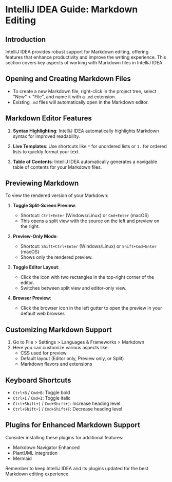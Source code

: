 # IntelliJ IDEA Guide: Markdown Editing

## Introduction
IntelliJ IDEA provides robust support for Markdown editing, offering features that enhance productivity and improve the writing experience. This section covers key aspects of working with Markdown files in IntelliJ IDEA.

## Opening and Creating Markdown Files
- To create a new Markdown file, right-click in the project tree, select "New" > "File", and name it with a `.md` extension.
- Existing `.md` files will automatically open in the Markdown editor.

## Markdown Editor Features
1. **Syntax Highlighting**: IntelliJ IDEA automatically highlights Markdown syntax for improved readability.

2. **Live Templates**: Use shortcuts like `*` for unordered lists or `1.` for ordered lists to quickly format your text.

3. **Table of Contents**: IntelliJ IDEA automatically generates a navigable table of contents for your Markdown files.

## Previewing Markdown
To view the rendered version of your Markdown:

1. **Toggle Split-Screen Preview**:
    - Shortcut: `Ctrl+Enter` (Windows/Linux) or `Cmd+Enter` (macOS)
    - This opens a split view with the source on the left and preview on the right.

2. **Preview-Only Mode**:
    - Shortcut: `Shift+Ctrl+Enter` (Windows/Linux) or `Shift+Cmd+Enter` (macOS)
    - Shows only the rendered preview.

3. **Toggle Editor Layout**:
    - Click the icon with two rectangles in the top-right corner of the editor.
    - Switches between split view and editor-only view.

4. **Browser Preview**:
    - Click the browser icon in the left gutter to open the preview in your default web browser.

## Customizing Markdown Support
1. Go to File > Settings > Languages & Frameworks > Markdown
2. Here you can customize various aspects like:
    - CSS used for preview
    - Default layout (Editor only, Preview only, or Split)
    - Markdown flavors and extensions

## Keyboard Shortcuts
- `Ctrl+B` / `Cmd+B`: Toggle bold
- `Ctrl+I` / `Cmd+I`: Toggle italic
- `Ctrl+Shift+]` / `Cmd+Shift+]`: Increase heading level
- `Ctrl+Shift+[` / `Cmd+Shift+[`: Decrease heading level

## Plugins for Enhanced Markdown Support
Consider installing these plugins for additional features:
- Markdown Navigator Enhanced
- PlantUML integration
- Mermaid

Remember to keep IntelliJ IDEA and its plugins updated for the best Markdown editing experience.

